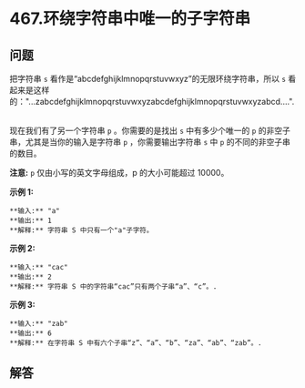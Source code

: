 # 467.环绕字符串中唯一的子字符串

## 问题

把字符串 `s` 看作是“abcdefghijklmnopqrstuvwxyz”的无限环绕字符串，所以 `s` 看起来是这样的："...zabcdefghijklmnopqrstuvwxyzabcdefghijklmnopqrstuvwxyzabcd....". 

现在我们有了另一个字符串 `p` 。你需要的是找出 `s` 中有多少个唯一的 `p` 的非空子串，尤其是当你的输入是字符串 `p` ，你需要输出字符串 `s` 中 `p` 的不同的非空子串的数目。 

**注意:** `p` 仅由小写的英文字母组成，p 的大小可能超过 10000。

**示例 1:**

```
**输入:** "a"
**输出:** 1
**解释:** 字符串 S 中只有一个"a"子字符。

```

**示例 2:**

```
**输入:** "cac"
**输出:** 2
**解释:** 字符串 S 中的字符串“cac”只有两个子串“a”、“c”。.

```

**示例 3:**

```
**输入:** "zab"
**输出:** 6
**解释:** 在字符串 S 中有六个子串“z”、“a”、“b”、“za”、“ab”、“zab”。.

```



## 解答

